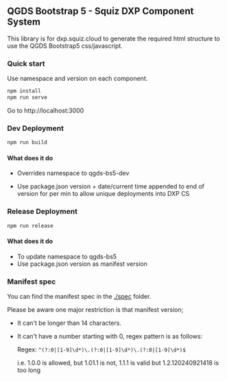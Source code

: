 ## QGDS Bootstrap 5 - Squiz DXP Component System

This library is for dxp.squiz.cloud to generate the required html structure to use the QGDS Bootstrap5 css/javascript.


### Quick start

Use namespace and version on each component. 

```bash
npm install
npm run serve
```
Go to http://localhost:3000


### Dev Deployment


```bash
npm run build
```

#### What does it do
* Overrides  namespace to qgds-bs5-dev

* Use package.json version + date/current time appended to end of version for per min to allow unique deployments into DXP CS


### Release Deployment

```bash
npm run release
```

#### What does it do
* To update namespace to qgds-bs5
* Use package.json version as manifest version


### Manifest spec

You can find the manifest spec in the [./spec](./spec) folder.

Please be aware one major restriction is that manifest version;
* It can't be longer than 14 characters.
* It can't have a number starting with 0, regex pattern is as follows:
  
  Regex: ``^(?:0|[1-9]\d*)\.(?:0|[1-9]\d*)\.(?:0|[1-9]\d*)$``

  i.e. 1.0.0 is allowed, but 1.01.1 is not, 1.1.1 is valid but 1.2.120240921418 is too long

